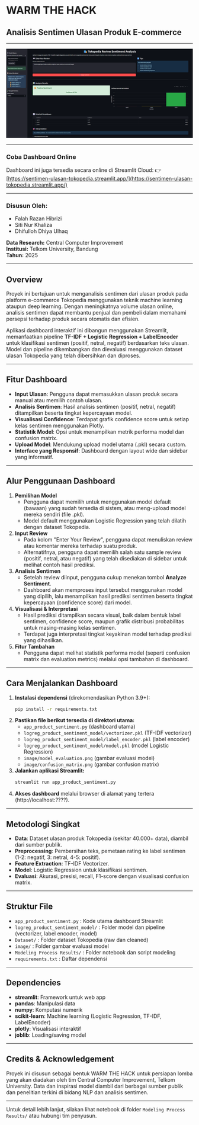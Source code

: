 # WARM THE HACK
## Analisis Sentimen Ulasan Produk E-commerce

---

![Preview Dashboard](image/preview_dashboard.png)

---

### Coba Dashboard Online

Dashboard ini juga tersedia secara online di Streamlit Cloud:
👉 [https://sentimen-ulasan-tokopedia.streamlit.app/](https://sentimen-ulasan-tokopedia.streamlit.app/)

---

### Disusun Oleh:
- Falah Razan Hibrizi
- Siti Nur Khaliza
- Dhifulloh Dhiya Ulhaq

**Data Research:** Central Computer Improvement  
**Institusi:** Telkom University, Bandung  
**Tahun:** 2025

---

## Overview

Proyek ini bertujuan untuk menganalisis sentimen dari ulasan produk pada platform e-commerce Tokopedia menggunakan teknik machine learning ataupun deep learning. Dengan meningkatnya volume ulasan online, analisis sentimen dapat membantu penjual dan pembeli dalam memahami persepsi terhadap produk secara otomatis dan efisien.

Aplikasi dashboard interaktif ini dibangun menggunakan Streamlit, memanfaatkan pipeline **TF-IDF + Logistic Regression + LabelEncoder** untuk klasifikasi sentimen (positif, netral, negatif) berdasarkan teks ulasan. Model dan pipeline dikembangkan dan dievaluasi menggunakan dataset ulasan Tokopedia yang telah dibersihkan dan diproses.

---

## Fitur Dashboard
- **Input Ulasan**: Pengguna dapat memasukkan ulasan produk secara manual atau memilih contoh ulasan.
- **Analisis Sentimen**: Hasil analisis sentimen (positif, netral, negatif) ditampilkan beserta tingkat kepercayaan model.
- **Visualisasi Confidence**: Terdapat grafik confidence score untuk setiap kelas sentimen menggunakan Plotly.
- **Statistik Model**: Opsi untuk menampilkan metrik performa model dan confusion matrix.
- **Upload Model**: Mendukung upload model utama (.pkl) secara custom.
- **Interface yang Responsif**: Dashboard dengan layout wide dan sidebar yang informatif.

---

## Alur Penggunaan Dashboard
1. **Pemilihan Model**
   - Pengguna dapat memilih untuk menggunakan model default (bawaan) yang sudah tersedia di sistem, atau meng-upload model mereka sendiri (file .pkl).
   - Model default menggunakan Logistic Regression yang telah dilatih dengan dataset Tokopedia.
2. **Input Review**
   - Pada kolom "Enter Your Review", pengguna dapat menuliskan review atau komentar mereka terhadap suatu produk.
   - Alternatifnya, pengguna dapat memilih salah satu sample review (positif, netral, atau negatif) yang telah disediakan di sidebar untuk melihat contoh hasil prediksi.
3. **Analisis Sentimen**
   - Setelah review diinput, pengguna cukup menekan tombol **Analyze Sentiment**.
   - Dashboard akan memproses input tersebut menggunakan model yang dipilih, lalu menampilkan hasil prediksi sentimen beserta tingkat kepercayaan (confidence score) dari model.
4. **Visualisasi & Interpretasi**
   - Hasil prediksi ditampilkan secara visual, baik dalam bentuk label sentimen, confidence score, maupun grafik distribusi probabilitas untuk masing-masing kelas sentimen.
   - Terdapat juga interpretasi tingkat keyakinan model terhadap prediksi yang dihasilkan.
5. **Fitur Tambahan**
   - Pengguna dapat melihat statistik performa model (seperti confusion matrix dan evaluation metrics) melalui opsi tambahan di dashboard.

---

## Cara Menjalankan Dashboard
1. **Instalasi dependensi** (direkomendasikan Python 3.9+):
   ```bash
   pip install -r requirements.txt
   ```
2. **Pastikan file berikut tersedia di direktori utama:**
   - `app_product_sentiment.py` (dashboard utama)
   - `logreg_product_sentiment_model/vectorizer.pkl` (TF-IDF vectorizer)
   - `logreg_product_sentiment_model/label_encoder.pkl` (label encoder)
   - `logreg_product_sentiment_model/model.pkl` (model Logistic Regression)
   - `image/model_evaluation.png` (gambar evaluasi model)
   - `image/confusion_matrix.png` (gambar confusion matrix)
3. **Jalankan aplikasi Streamlit:**
   ```bash
   streamlit run app_product_sentiment.py
   ```
4. **Akses dashboard** melalui browser di alamat yang tertera (http://localhost:????).

---

## Metodologi Singkat
- **Data**: Dataset ulasan produk Tokopedia (sekitar 40.000+ data), diambil dari sumber publik.
- **Preprocessing**: Pembersihan teks, pemetaan rating ke label sentimen (1-2: negatif, 3: netral, 4-5: positif).
- **Feature Extraction**: TF-IDF Vectorizer.
- **Model**: Logistic Regression untuk klasifikasi sentimen.
- **Evaluasi**: Akurasi, presisi, recall, F1-score dengan visualisasi confusion matrix.

---

## Struktur File
- `app_product_sentiment.py` : Kode utama dashboard Streamlit
- `logreg_product_sentiment_model/` : Folder model dan pipeline (vectorizer, label encoder, model)
- `Dataset/` : Folder dataset Tokopedia (raw dan cleaned)
- `image/` : Folder gambar evaluasi model
- `Modeling Process Results/` : Folder notebook dan script modeling
- `requirements.txt` : Daftar dependensi

---

## Dependencies
- **streamlit**: Framework untuk web app
- **pandas**: Manipulasi data
- **numpy**: Komputasi numerik
- **scikit-learn**: Machine learning (Logistic Regression, TF-IDF, LabelEncoder)
- **plotly**: Visualisasi interaktif
- **joblib**: Loading/saving model

---

## Credits & Acknowledgement
Proyek ini disusun sebagai bentuk WARM THE HACK untuk persiapan lomba yang akan diadakan oleh tim Central Computer Improvement, Telkom University. Data dan inspirasi model diambil dari berbagai sumber publik dan penelitian terkini di bidang NLP dan analisis sentimen.

---

Untuk detail lebih lanjut, silakan lihat notebook di folder `Modeling Process Results/` atau hubungi tim penyusun.